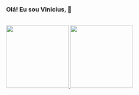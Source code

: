 ###  Olá! Eu sou Vinicius, 👋

<br/>

<div>
  <a href="https://github.com/augvinicius">
  <img height= "170em" src="https://github-readme-stats.vercel.app/api?username=augvinicius&show_icons=true&theme=onedark&count_private=true" /> 
  <img height= "170em"  src="https://github-readme-stats.vercel.app/api/top-langs/?username=augvinicius&layout=compact&theme=onedark" />
</div>
